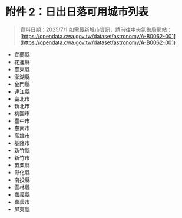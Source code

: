 # 附件 2：日出日落可用城市列表

> 資料日期：2025/7/1
> 如需最新城市資訊，請前往中央氣象局網站：
> [https://opendata.cwa.gov.tw/dataset/astronomy/A-B0062-001](https://opendata.cwa.gov.tw/dataset/astronomy/A-B0062-001)

- 宜蘭縣
- 花蓮縣
- 臺東縣
- 澎湖縣
- 金門縣
- 連江縣
- 臺北市
- 新北市
- 桃園市
- 臺中市
- 臺南市
- 高雄市
- 基隆市
- 新竹縣
- 新竹市
- 苗栗縣
- 彰化縣
- 南投縣
- 雲林縣
- 嘉義縣
- 嘉義市
- 屏東縣
